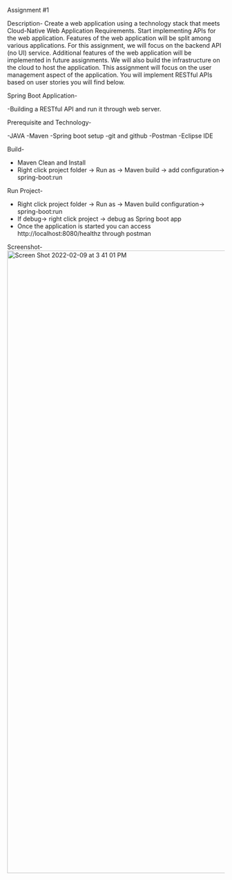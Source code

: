 Assignment #1

Description-
Create a web application using a technology stack that meets Cloud-Native Web Application Requirements. Start implementing APIs for the web application. Features of the web application will be split among various applications. For this assignment, we will focus on the backend API (no UI) service. Additional features of the web application will be implemented in future assignments. We will also build the infrastructure on the cloud to host the application. This assignment will focus on the user management aspect of the application. You will implement RESTful APIs based on user stories you will find below.

Spring Boot Application-

-Building a RESTful API and run it through web server.

Prerequisite and Technology-

-JAVA
-Maven
-Spring boot setup
-git and github
-Postman
-Eclipse IDE

Build-

- Maven Clean and Install
- Right click project folder -> Run as -> Maven build -> add configuration-> spring-boot:run

Run Project-

- Right click project folder -> Run as -> Maven build configuration-> spring-boot:run 
- If debug-> right click project -> debug as Spring boot app
- Once the application is started you can access http://localhost:8080/healthz through postman

Screenshot-
<img width="1440" alt="Screen Shot 2022-02-09 at 3 41 01 PM" src="https://user-images.githubusercontent.com/90439646/153286598-7bff8851-06b0-45ff-8631-bd336c4ff412.png">
